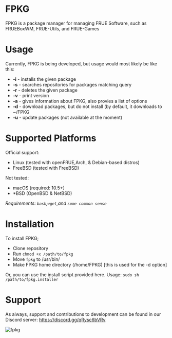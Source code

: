 # FPKG
FPKG is a package manager for managing FRUE Software, such as FRUEBoxWM, FRUE-Utils, and FRUE-Games

# Usage
Currently, FPKG is being developed, but usage would most likely be like this:
- **-i** - installs the given package
- **-s** - searches repositories for packages matching query
- **-r** - deletes the given package
- **-v** - print version
- **-a** - gives information about FPKG, also provies a list of options
- **-d** - download packages, but do not install (by default, it downloads to ~/FPKG
- **-u** - update packages (not available at the moment)

# Supported Platforms
Official support:
- Linux (tested with openFRUE,Arch, & Debian-based distros)
- FreeBSD (tested with FreeBSD)

Not tested:
- macOS (required: 10.5+)
- *BSD (OpenBSD & NetBSD)

*Requirements: `bash`,`wget`,and `some common sense`*

# Installation

To install FPKG;

- Clone repository
- Run ```chmod +x /path/to/fpkg```
- Move ```fpkg``` to /usr/bin/
- Make FPKG home directory (/home/FPKG) [this is used for the -d option]

Or, you can use the install script provided here.
Usage: ```sudo sh /path/to/fpkg.installer```

# Support 

As always, support and contributions to development can be found in our Discord server: https://discord.gg/qRysc6bVRv

![fpkg](https://user-images.githubusercontent.com/88291291/175923213-10a67f08-e6e2-4de2-ad69-13e516f10a2a.png)
